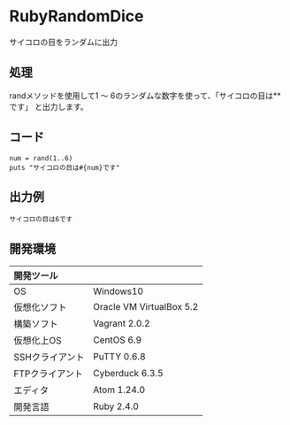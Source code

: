 # RubyRandomDice
サイコロの目をランダムに出力

## 処理
randメソッドを使用して1 ～ 6のランダムな数字を使って、「サイコロの目は**です」  と出力します。

## コード
```
num = rand(1..6)
puts "サイコロの目は#{num}です"
```

## 出力例  
```
サイコロの目は6です
```
  
## 開発環境
| 開発ツール |  |
|:-|:-|
| OS | Windows10 |
| 仮想化ソフト | Oracle VM VirtualBox 5.2 |
| 構築ソフト | Vagrant 2.0.2 |
| 仮想化上OS | CentOS 6.9 |
| SSHクライアント | PuTTY 0.6.8 |
| FTPクライアント | Cyberduck 6.3.5 |
| エディタ | Atom 1.24.0 |
| 開発言語 | Ruby 2.4.0 |
